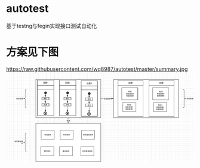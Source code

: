 # autotest
基于testng与fegin实现接口测试自动化
# 方案见下图
https://raw.githubusercontent.com/wq8987/autotest/master/summary.jpg
![设计方案如下图](https://raw.githubusercontent.com/wq8987/autotest/master/summary.jpg)
